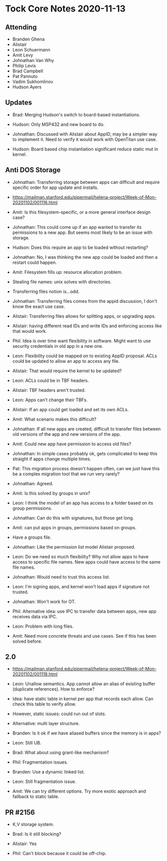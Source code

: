 # Tock Core Notes 2020-11-13

## Attending
 * Branden Ghena
 * Alistair
 * Leon Schuermann
 * Amit Levy
 * Johnathan Van Why
 * Philip Levis
 * Brad Campbell
 * Pat Pannuto
 * Vadim Sukhomlinov
 * Hudson Ayers

## Updates

- Brad: Merging Hudson's switch to board-based instantiations.
- Hudson: Only MSP432 and new board to do.

- Johnathan: Discussed with Alistair about AppID, may be a simpler
  way to implement it. Need to verify it would work with OpenTitan
  use case.

- Hudson: Board based chip instantiation significant reduce static mut in
  kernel.



## Anti DOS Storage

- Johnathan: Transferring storage between apps can difficult and require
  specific order for app update and installs.
- https://mailman.stanford.edu/pipermail/helena-project/Week-of-Mon-20201102/001116.html

- Amit: Is this filesystem-specific, or a more general interface design case?
- Johnathan: This could come up if an app wanted to transfer its permissions to
  a new app. But seems most likely to be an issue with storage.

- Hudson: Does this require an app to be loaded without restarting?
- Johnathan: No, I was thinking the new app could be loaded and then a restart
  could happen.

- Amit: Filesystem fills up: resource allocation problem.
- Stealing file names: unix solves with directories.
- Transferring files notion is...odd.
- Johnathan: Transferring files comes from the appid discussion, I don't know
  the exact use case.
- Alistair: Transferring files allows for splitting apps, or upgrading apps.

- Alistair: having different read IDs and write IDs and enforcing access like
  that would work.

- Phil: Idea is over time want flexibility in software. Might want to use
  security credentials in old app in a new one.

- Leon: Flexibility could be mapped on to existing AppID proposal. ACLs could be
  updated to allow an app to access any file.
- Alistair: That would require the kernel to be updated?
- Leon: ACLs could be in TBF headers.
- Alistair: TBF headers aren't trusted.
- Leon: Apps can't change their TBFs.
- Alistair: If an app could get loaded and set its own ACLs.

- Amit: What scenario makes this difficult?
- Johnathan: If all new apps are created, difficult to transfer files between
  old versions of the app and new versions of the app.
- Amit: Could new app have permission to access old files?
- Johnathan: In simple cases probably ok, gets complicated to keep this straight
  if apps change multiple times.

- Pat: This migration process doesn't happen often, can we just have this be a
  complex migration tool that we run very rarely?
- Johnathan: Agreed.

- Amit: Is this solved by groups in unix?
- Leon: I think the model of an app has access to a folder based on its group
  permissions.
- Johnathan: Can do this with signatures, but those get long.
- Amit: can put apps in groups, permissions based on groups.
- Have a groups file.
- Johnathan: Like the permission list model Alistair proposed.

- Leon: Do we need so much flexibility? Why not allow apps to have access to
  specific file names. New apps could have access to the same file names.
- Johnathan: Would need to trust this access list.
- Leon: I'm signing apps, and kernel won't load apps if signature not trusted.
- Johnathan: Won't work for OT.

- Phil: Alternative idea: use IPC to transfer data between apps, new app
  receives data via IPC.
- Leon: Problem with long files.

- Amit: Need more concrete threats and use cases. See if this has been solved
  before.


## 2.0

- https://mailman.stanford.edu/pipermail/helena-project/Week-of-Mon-20201102/001118.html

- Leon: Unallow semantics. App cannot allow an alias of existing buffer
  (duplicate references). How to enforce?
- Idea: have static table in kernel per app that records each allow. Can check
  this table to verify allow.
- However, static issues: could run out of slots.
- Alternative: multi layer structure.

- Branden: Is it ok if we have aliased buffers since the memory is in apps?
- Leon: Still UB.

- Brad: What about using grant-like mechanism?
- Phil: Fragmentation issues.

- Branden: Use a dynamic linked list.
- Leon: Still fragmentation issue.

- Amit: We can try different options. Try more exotic approach and fallback to
  static table.


## PR #2156

- K,V storage system.

- Brad: Is it still blocking?
- Alistair: Yes
- Phil: Can't block because it could be off-chip.
